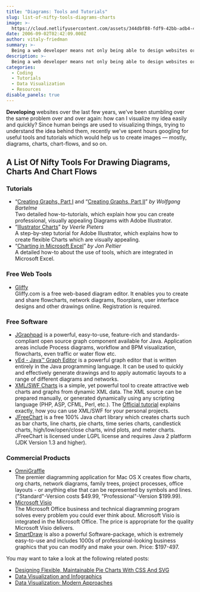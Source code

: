 ```yaml
---
title: "Diagrams: Tools and Tutorials"
slug: list-of-nifty-tools-diagrams-charts
image: >-
  https://cloud.netlifyusercontent.com/assets/344dbf88-fdf9-42bb-adb4-46f01eedd629/a807059d-87b4-40a3-98d3-91ba35a42fa3/illudiagramm3.gif
date: 2006-09-02T02:42:09.000Z
author: vitaly-friedman
summary: >-
  Being a web developer means not only being able to design websites or program their functionality. Sometimes it also means to be able to explain complex issues clearly and be able to present reasonable and convincing arguments to your potential customers &mdash; in order to find the best compromise between the customer's wishes and the standards you respect. In fact, it is essential to make sure the customer understands which advantages you are actually offering and why this or that layout and markup are better for a given web-project.
description: >-
  Being a web developer means not only being able to design websites or program their functionality. Sometimes it also means to be able to explain complex issues clearly and be able to present reasonable and convincing arguments.
categories:
  - Coding
  - Tutorials
  - Data Visualization
  - Resources
disable_panels: true
---
```


<strong>Developing</strong> websites over the last few years, we've been stumbling over the same problem over and over again: how can I visualize my idea easily and quickly? Since human beings are used to visualizing things, trying to understand the idea behind them, recently we've spent hours googling for useful tools and tutorials which would help us to create images &mdash; mostly, diagrams, charts, chart-flows, and so on.

## A List Of Nifty Tools For Drawing Diagrams, Charts And Chart Flows

### Tutorials

- “[Creating Graphs, Part I](https://www.bartelme.at/journal/archive/creating_graphs) and “[Creating Graphs, Part II](https://www.bartelme.at/journal/archive/creating_graphs_part_2)” _by Wolfgang Bartelme_  
  Two detailed how-to-tutorials, which explain how you can create professional, visually appealing Diagrams with Adobe Illustrator.
- “[Illustrator Charts](https://www.duoh.com/varia/illustrator_charts/)” _by Veerle Pieters_  
  A step-by-step tutorial for Adobe Illustrator, which explains how to create flexible Charts which are visually appealing.
- “[Charting in Microsoft Excel](https://peltiertech.com/Excel/Charts/index.html)” _by Jon Peltier_  
  A detailed how-to about the use of tools, which are integrated in Microsoft Excel.

### Free Web Tools

- [Gliffy](https://gliffy.com/)  
  Gliffy.com is a free web-based diagram editor. It enables you to create and share flowcharts, network diagrams, floorplans, user interface designs and other drawings online. Registration is required.

### Free Software

- [JGraphpad](https://www.jgraph.com/downloads.html) is a powerful, easy-to-use, feature-rich and standards-compliant open source graph component available for Java. Application areas include Process diagrams, workflow and BPM visualization, flowcharts, even traffic or water flow etc.
- [yEd - Java™ Graph Editor](https://www.yworks.com/en/products_yed_about.htm) is a powerful graph editor that is written entirely in the Java programming language. It can be used to quickly and effectively generate drawings and to apply automatic layouts to a range of different diagrams and networks.
- [XML/SWF Charts](https://www.maani.us/xml_charts/index.php) is a simple, yet powerful tool to create attractive web charts and graphs from dynamic XML data. The XML source can be prepared manually, or generated dynamically using any scripting language (PHP, ASP, CFML, Perl, etc.). The [Official tutorial](https://www.maani.us/xml_charts/index.php?menu=Tutorial) explains exactly, how you can use XML/SWF for your personal projects.
- [JFreeChart](https://www.jfree.org/jfreechart/) is a free 100% Java chart library which creates charts such as bar charts, line charts, pie charts, time series charts, candlestick charts, high/low/open/close charts, wind plots, and meter charts. JFreeChart is licensed under LGPL license and requires Java 2 platform (JDK Version 1.3 and higher).

### Commercial Products

- [OmniGraffle](https://www.omnigroup.com/omnigraffle/)  
  The premier diagramming application for Mac OS X creates flow charts, org charts, network diagrams, family trees, project processes, office layouts - or anything else that can be represented by symbols and lines. ("Standard"-Version costs $49.99, "Professional"-Version $199.99).
- [Microsoft Visio](https://products.office.com/Visio/flowchart-software)  
  The Microsoft Office business and technical diagramming program solves every problem you could ever think about. Microsoft Visio is integrated in the Microsoft Office. The price is appropriate for the quality Microsoft Visio delivers.
- [SmartDraw](https://www.smartdraw.com/) is also a powerful Software-package, which is extremely easy-to-use and includes 1000s of professional-looking business graphics that you can modify and make your own. Price: $197-497.

You may want to take a look at the following related posts:

- [Designing Flexible, Maintainable Pie Charts With CSS And SVG](https://www.smashingmagazine.com/2015/07/designing-simple-pie-charts-with-css/)
- [Data Visualization and Infographics](https://www.smashingmagazine.com/2008/01/monday-inspiration-data-visualization-and-infographics/)
- [Data Visualization: Modern Approaches](https://www.smashingmagazine.com/2007/08/data-visualization-modern-approaches/)
